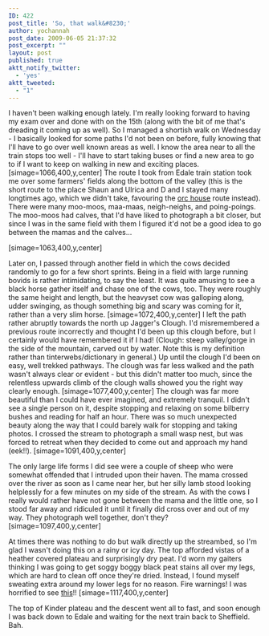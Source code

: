 ```yaml
---
ID: 422
post_title: 'So, that walk&#8230;'
author: yochannah
post_date: 2009-06-05 21:37:32
post_excerpt: ""
layout: post
published: true
aktt_notify_twitter:
  - 'yes'
aktt_tweeted:
  - "1"
---
```

I haven't been walking enough lately. I'm really looking forward to having my exam over and done with on the 15th (along with the bit of me that's dreading it coming up as well). So I managed a shortish walk on Wednesday - I basically looked for some paths I'd not been on before, fully knowing that I'll have to go over well known areas as well. I know the area near to all the train stops too well - I'll have to start taking buses or find a new area to go to if I want to keep on walking in new and exciting places. 
[simage=1066,400,y,center]
The route I took from Edale train station took me over some farmers' fields along the bottom of the valley (this is the short route to the place Shaun and Ulrica and D and I stayed many longtimes ago, which we didn't take, favouring the <a href="http://catwithnoname.com/wordpress/?p=278">orc house</a> route instead).  There were many moo-moos, maa-maas, neigh-neighs, and poing-poings. The moo-moos had calves, that I'd have liked to photograph a bit closer, but since I was in the same field with them I figured it'd not be a good idea to go between the mamas and the calves... 

[simage=1063,400,y,center]

Later on, I passed through another field in which the cows decided randomly to go for a few short sprints. Being in a field with large running bovids is rather intimidating, to say the least. It was quite amusing to see a black horse gather itself and chase one of the cows, too. They were roughly the same height and length, but the heavyset cow was galloping along, udder swinging, as though something big and scary was coming for it, rather than a very slim horse. 
[simage=1072,400,y,center]
I left the path rather abruptly towards the north up Jagger's Clough. I'd misremembered a previous route incorrectly and thought I'd been up this clough before, but I certainly would have remembered it if I had! (Clough: steep valley/gorge in the side of the mountain, carved out by water. Note this is my definition rather than tinterwebs/dictionary in general.) Up until the clough I'd been on easy, well trekked pathways. The clough was far less walked and the path wasn't always clear or evident - but this didn't matter too much, since the relentless upwards climb of the clough walls showed you the right way clearly enough. 
[simage=1077,400,y,center]
The clough was far more beautiful than I could have ever imagined, and extremely tranquil. I didn't see a single person on it, despite stopping and relaxing on some bilberry bushes and reading for half an hour.  There was so much unexpected beauty along the way that I could barely walk for stopping and taking photos. I crossed the stream to photograph a small wasp nest, but was forced to retreat when they decided to come out and approach my hand (eek!!). 
[simage=1091,400,y,center] 

The only large life forms I did see were a couple of sheep who were somewhat offended that I intruded upon their haven. The mama crossed over the river as soon as I came near her, but her silly lamb stood looking helplessly for a few minutes on my side of the stream. As with the cows I really would rather have not gone between the mama and the little one, so I stood far away and ridiculed it until it finally did cross over and out of my way. They photograph well together, don't they?  
[simage=1097,400,y,center]

At times there was nothing to do but walk directly up the streambed, so I'm glad I wasn't doing this on a rainy or icy day. The top afforded vistas of a heather covered plateau and surprisingly dry peat. I'd worn my gaiters thinking I was going to get soggy boggy black peat stains all over my legs, which are hard to clean off once they're dried. Instead, I found myself sweating extra around my lower legs for no reason. Fire warnings! I was horrified to see <a href="http://picasaweb.google.com/lh/photo/EZLEAWtSuA6jBhroIrNX8A?feat=directlink">this</a>!!
[simage=1117,400,y,center]

The top of Kinder plateau and the descent went all to fast, and soon enough I was back down to Edale and waiting for the next train back to Sheffield. Bah.